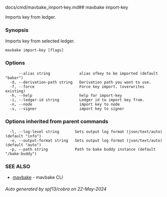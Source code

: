 docs/cmd/mavbake_import-key.md## mavbake import-key

Imports key from ledger.

### Synopsis

Imports key from selected ledger.

```
mavbake import-key [flags]
```

### Options

```
      --alias string             alias ofkey to be imported (default "baker")
  -d, --derivation-path string   Derivation path you want to use.
  -f, --force                    Force key import. (overwrites existing)
  -h, --help                     help for import-key
  -i, --ledger-id string         Ledger id to import key from.
  -n, --node                     import key to node
  -s, --signer                   import key to signer
```

### Options inherited from parent commands

```
  -l, --log-level string       Sets output log format (json/text/auto) (default "info")
  -o, --output-format string   Sets output log format (json/text/auto) (default "auto")
  -p, --path string            Path to bake buddy instance (default "/bake-buddy")
```

### SEE ALSO

* [mavbake](/mavbake/reference/cmd/mavbake)	 - mavbake CLI

###### Auto generated by spf13/cobra on 22-May-2024
